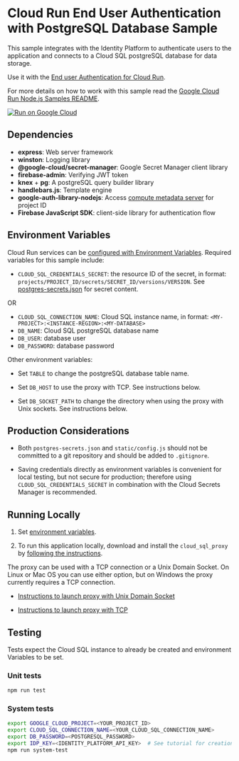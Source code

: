 # Cloud Run End User Authentication with PostgreSQL Database Sample

This sample integrates with the Identity Platform to authenticate users to the
application and connects to a Cloud SQL postgreSQL database for data storage.

Use it with the [End user Authentication for Cloud Run](http://cloud.google.com/run/docs/tutorials/identity-platform).

For more details on how to work with this sample read the [Google Cloud Run Node.js Samples README](https://github.com/GoogleCloudPlatform/nodejs-docs-samples/tree/master/run).

[![Run on Google Cloud](https://deploy.cloud.run/button.svg)](https://deploy.cloud.run)

## Dependencies

* **express**: Web server framework
* **winston**: Logging library
* **@google-cloud/secret-manager**: Google Secret Manager client library
* **firebase-admin**: Verifying JWT token
* **knex** + **pg**: A postgreSQL query builder library
* **handlebars.js**: Template engine
* **google-auth-library-nodejs**: Access [compute metadata server](https://cloud.google.com/compute/docs/storing-retrieving-metadata) for project ID
* **Firebase JavaScript SDK**: client-side library for authentication flow

## Environment Variables

Cloud Run services can be [configured with Environment Variables](https://cloud.google.com/run/docs/configuring/environment-variables).
Required variables for this sample include:

* `CLOUD_SQL_CREDENTIALS_SECRET`: the resource ID of the secret, in format: `projects/PROJECT_ID/secrets/SECRET_ID/versions/VERSION`. See [postgres-secrets.json](postgres-secrets.json) for secret content.

OR

* `CLOUD_SQL_CONNECTION_NAME`: Cloud SQL instance name, in format: `<MY-PROJECT>:<INSTANCE-REGION>:<MY-DATABASE>`
* `DB_NAME`: Cloud SQL postgreSQL database name
* `DB_USER`: database user
* `DB_PASSWORD`: database password

Other environment variables:

* Set `TABLE` to change the postgreSQL database table name.

* Set `DB_HOST` to use the proxy with TCP. See instructions below.

* Set `DB_SOCKET_PATH` to change the directory when using the proxy with Unix sockets.
  See instructions below.

## Production Considerations

* Both `postgres-secrets.json` and `static/config.js` should not be committed to
  a git repository and should be added to `.gitignore`.

* Saving credentials directly as environment variables is convenient for local testing,
  but not secure for production; therefore using `CLOUD_SQL_CREDENTIALS_SECRET`
  in combination with the Cloud Secrets Manager is recommended.  

## Running Locally

1. Set [environment variables](#environment-variables).

1. To run this application locally, download and install the `cloud_sql_proxy` by
[following the instructions](https://cloud.google.com/sql/docs/postgres/sql-proxy#install).

The proxy can be used with a TCP connection or a Unix Domain Socket. On Linux or
Mac OS you can use either option, but on Windows the proxy currently requires a TCP
connection.

* [Instructions to launch proxy with Unix Domain Socket](../../cloud-sql/postgres/knex#launch-proxy-with-unix-domain-socket)

* [Instructions to launch proxy with TCP](../../cloud-sql/postgres/knex#launch-proxy-with-tcp)

## Testing

Tests expect the Cloud SQL instance to already be created and environment Variables
to be set.

### Unit tests

```sh
npm run test
```

### System tests

```sh
export GOOGLE_CLOUD_PROJECT=<YOUR_PROJECT_ID>
export CLOUD_SQL_CONNECTION_NAME=<YOUR_CLOUD_SQL_CONNECTION_NAME>
export DB_PASSWORD=<POSTGRESQL_PASSWORD>
export IDP_KEY=<IDENTITY_PLATFORM_API_KEY>  # See tutorial for creation of this key
npm run system-test
```
